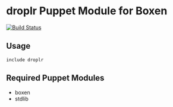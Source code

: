 # droplr Puppet Module for Boxen

[![Build Status](https://travis-ci.org/boxen/puppet-droplr.png?branch=master)](https://travis-ci.org/boxen/puppet-droplr)

## Usage

```puppet
include droplr
```

## Required Puppet Modules

* boxen
* stdlib

